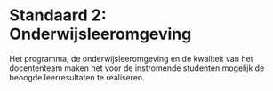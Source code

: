 # Standaard 2: Onderwijsleeromgeving

Het programma, de onderwijsleeromgeving en de kwaliteit van het docententeam maken het voor de instromende studenten mogelijk de beoogde leerresultaten te realiseren.